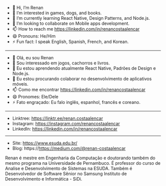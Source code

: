 - 👋 Hi, I’m Renan
- 👀 I’m interested in games, dogs, and books.
- 🌱 I’m currently learning React Native, Design Patterns, and Node.js.
- 💞️ I’m looking to collaborate on Mobile apps development.
- 📫 How to reach me https://linkedin.com/in/renancostaalencar
- 😄 Pronouns: He/Him
- ⚡ Fun fact: I speak English, Spanish, French, and Korean.

---
- 👋 Olá, eu sou Renan
- 👀 Sou interessado em jogos, cachorros e livros.
- 🌱 Eu estou aprendendo atualmente React Native, Padrões de Design e Node.js.
- 💞️ Eu estou procurando colaborar no desenvolvimento de aplicativos móveis.
- 📫 Como me encontrar https://linkedin.com/in/renancostaalencar
- 😄 Pronomes: Ele/Dele
- ⚡ Fato engraçado: Eu falo inglês, espanhol, francês e coreano.

---
- Linktree: https://linktr.ee/renan.costaalencar
- Instagram: https://instagram.com/renancostaalencar
- LinkedIn: https://linkedin.com/in/renancostaalencar

---

- Site: https://www.esuda.edu.br/
- Blog: https://https://medium.com/@renan-costaalencar

Renan é mestre em Engenharia da Computação e doutorando também do mesmo programa na Universidade de Pernambuco. É professor do curso de Analise e Desenvolvimento de Sistemas na ESUDA. Também é Desenvolvedor de Software Sênior no Samsung Instituto de Desenvolvimento e Informática - SiDi.

<!---
mr-costaalencar/mr-costaalencar is a ✨ special ✨ repository because its `README.md` (this file) appears on your GitHub profile.
You can click the Preview link to take a look at your changes.
--->
